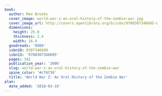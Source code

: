 ```yaml
---
book:
  author: Max Brooks
  cover_image: world-war-z-an-oral-history-of-the-zombie-war.jpg
  cover_image_url: http://covers.openlibrary.org/b/isbn/9780307346605-L.jpg
  dimensions:
    height: 25.0
    thickness: 3.4
    width: 16.4
  goodreads: '8908'
  isbn10: 0307346609
  isbn13: '9780307346605'
  pages: 342
  publication_year: '2006'
  slug: world-war-z-an-oral-history-of-the-zombie-war
  spine_color: '#c76f38'
  title: 'World War Z: An Oral History of the Zombie War'
plan:
  date_added: '2018-03-19'
---
```

